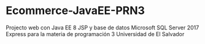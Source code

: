 # Ecommerce-JavaEE-PRN3
Projecto web con Java EE 8 JSP y base de datos Microsoft SQL Server 2017 Express para la materia de programación 3 Universidad de El Salvador
